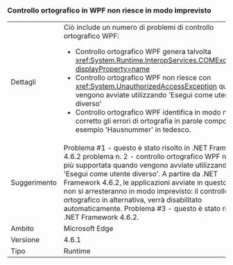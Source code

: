 ### <a name="wpf-spell-checking-fails-in-unexpected-ways"></a>Controllo ortografico in WPF non riesce in modo imprevisto

|   |   |
|---|---|
|Dettagli|Ciò include un numero di problemi di controllo ortografico WPF:<ul><li>Controllo ortografico WPF genera talvolta <xref:System.Runtime.InteropServices.COMException?displayProperty=name></li><li>Controllo ortografico WPF non riesce con <xref:System.UnauthorizedAccessException> quando vengono avviate utilizzando 'Esegui come utente diverso'</li><li>Controllo ortografico WPF identifica in modo non corretto gli errori di ortografia in parole composte, ad esempio 'Hausnummer' in tedesco.</li></ul>|
|Suggerimento|Problema #1 - questo è stato risolto in .NET Framework 4.6.2 problema n. 2 - controllo ortografico WPF non è più supportata quando vengono avviate utilizzando 'Esegui come utente diverso'. A partire da .NET Framework 4.6.2, le applicazioni avviate in questo modo non si arresteranno in modo imprevisto: il controllo ortografico in alternativa, verrà disabilitato automaticamente. Problema #3 - questo è stato risolto in .NET Framework 4.6.2.|
|Ambito|Microsoft Edge|
|Versione|4.6.1|
|Tipo|Runtime|

